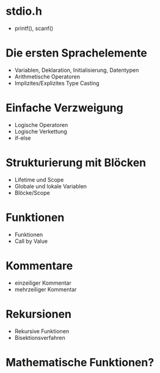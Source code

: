 # stdio.h
- printf(), scanf()

# Die ersten Sprachelemente
- Variablen, Deklaration, Initialisierung, Datentypen
- Arithmetische Operatoren
- Implizites/Explizites Type Casting

# Einfache Verzweigung
- Logische Operatoren 
- Logische Verkettung
- if-else

# Strukturierung mit Blöcken
- Lifetime und Scope
- Globale und lokale Variablen
- Blöcke/Scope

# Funktionen
- Funktionen
- Call by Value

# Kommentare
- einzeiliger Kommentar
- mehrzeiliger Kommentar

# Rekursionen
- Rekursive Funktionen
- Bisektionsverfahren

# Mathematische Funktionen?
